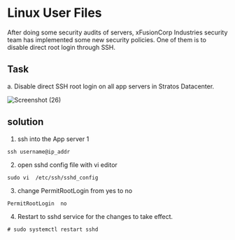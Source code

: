 
# Linux User Files
After doing some security audits of servers, xFusionCorp Industries security team has implemented some new security policies. One of them is to disable direct root login through SSH.






## Task
a. Disable direct SSH root login on all app servers in Stratos Datacenter.

![Screenshot (26)](https://github.com/DrInTech22/KodeKloud-Engineer-Tasks/assets/94924061/91c5be4e-c96d-44e9-957f-670df7c2e53a)

## solution
1. ssh into the App server 1
```
ssh username@ip_addr
```
2. open sshd config file with vi editor
```
sudo vi  /etc/ssh/sshd_config
```
3. change PermitRootLogin from yes to no
```
PermitRootLogin  no
```
4. Restart to sshd service for the changes to take effect.
```
# sudo systemctl restart sshd
```




